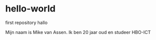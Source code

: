 # hello-world
first repository
hallo

Mijn naam is Mike van Assen. Ik ben 20 jaar oud en studeer HBO-ICT
